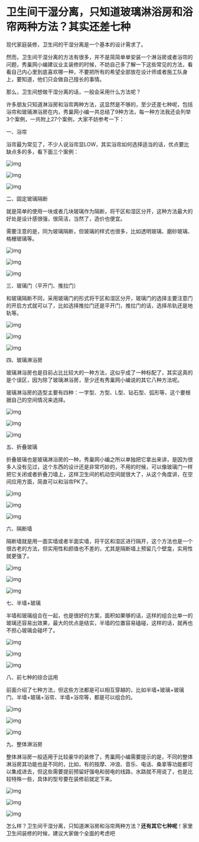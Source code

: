 

# 卫生间干湿分离，只知道玻璃淋浴房和浴帘两种方法？其实还差七种

现代家庭装修，卫生间的干湿分离是一个基本的设计需求了。

然而，卫生间干湿分离的方法有很多，并不是简简单单安装一个淋浴房或者浴帘的问题，秀巢网小编建议业主装修的时候，不妨自己多了解一下这些常见的方法，看看自己内心里到底喜欢哪一种，不要把所有的希望全部放在设计师或者施工队身上，要知道，他们只会做自己擅长的事情。

那么，卫生间想做干湿分离的话，一般会采用什么方法呢？

许多朋友只知道淋浴房和浴帘两种方法，这显然是不够的，至少还差七种呢，包括浴帘和玻璃淋浴房在内，秀巢网小编一共总结了9种方法，每一种方法我还会列举3个案例，一共附上27个案例，大家不妨参考一下：

一、浴帘

浴帘最为常见了，不少人说浴帘显LOW，其实浴帘如何选择适当的话，优点要比缺点多的多，看下面三个案例：

![img](https://ws2.sinaimg.cn/large/006tNbRwly1fylheowq32j30go0fqdhc.jpg)

![img](https://ws1.sinaimg.cn/large/006tNbRwly1fylhf0y7bkj30go0oz75y.jpg)

![img](https://ws2.sinaimg.cn/large/006tNbRwly1fylhf1tm3wj30go0mm401.jpg)

二、固定玻璃隔断

就是简单的使用一块或者几块玻璃作为隔断，将干区和湿区分开，这种方法最大的好处是设计感很强，很简洁，当然了，造价也便宜。

需要注意的是，同为玻璃隔断，但玻璃的样式也很多，比如透明玻璃、磨砂玻璃、格栅玻璃等。

![img](https://ws1.sinaimg.cn/large/006tNbRwly1fylhevcmm2j30go0p0js7.jpg)

![img](https://ws2.sinaimg.cn/large/006tNbRwly1fylheyp9izj30go0nzmyb.jpg)

![img](https://ws1.sinaimg.cn/large/006tNbRwly1fylherp56sj30hs0mwtb7.jpg)

三、玻璃门（平开门、推拉门）

和玻璃隔断不同，采用玻璃门的形式将干区和湿区分开，玻璃门的选择主要注意门的开启方式就可以了，比如选择推拉门还是平开门，推拉门的话，选择吊轨还是地轨等。

![img](https://ws4.sinaimg.cn/large/006tNbRwly1fylhewb8iej30go0k4gn1.jpg)

![img](https://ws2.sinaimg.cn/large/006tNbRwly1fylhf02udcj30go0lrjsn.jpg)

![img](https://ws1.sinaimg.cn/large/006tNbRwly1fylheqte8cj30hs0hjwfy.jpg)

四、玻璃淋浴房

玻璃淋浴房也是目前占比比较大的一种方法，这似乎成了一种标配了，其实这真的是个误区，因为除了玻璃淋浴房，至少还有秀巢网小编说的其它八种方法呢。

玻璃淋浴房的造型主要有四种：一字型、方型、L型、钻石型、弧形等，这个要根据自己的空间情况来选择。

![img](https://ws1.sinaimg.cn/large/006tNbRwly1fylhez7b8yj30go0lq75l.jpg)

![img](https://ws2.sinaimg.cn/large/006tNbRwly1fylheoqloij30go0rc0vr.jpg)

![img](https://ws2.sinaimg.cn/large/006tNbRwly1fylhey5dc3j30go0p0dgs.jpg)

五、折叠玻璃

折叠玻璃也是玻璃淋浴房的一种，秀巢网小编之所以单独把它拿出来讲，是因为很多人没有见过，这个东西的设计还是非常巧妙的，不用的时候，可以像玻璃门一样把它关闭或者折叠刀墙上，这样卫生间的机动空间就很大了，从这个角度讲，在空间应用方面，简直可以和浴帘PK了。

![img](https://ws1.sinaimg.cn/large/006tNbRwly1fylhesgs1ej30hs0npgmk.jpg)

![img](https://ws1.sinaimg.cn/large/006tNbRwly1fylheszo3vj30go0nlmzs.jpg)

![img](https://ws4.sinaimg.cn/large/006tNbRwly1fylherzfwjj30go0lo0tf.jpg)

六、隔断墙

隔断墙就是用一面实墙或者半面实墙，将干区和湿区进行隔开，这个方法也是一个很古老的方法，但实用性和颜值也不差的，尤其是隔断墙上预留几个壁龛，实用性就更强了。

![img](https://ws1.sinaimg.cn/large/006tNbRwly1fylhexfmxyj30go0m8q5c.jpg)

![img](https://ws1.sinaimg.cn/large/006tNbRwly1fylhevrmbaj30go0int9r.jpg)

![img](https://ws1.sinaimg.cn/large/006tNbRwly1fylhep4h1ej30go0rc0vr.jpg)

七、半墙+玻璃

半墙和玻璃组合在一起，也是很好的方案，面积如果够的话，这样的组合比单一的玻璃还容易出效果，最大的优点是结实，半墙的位置容易磕碰，这样的话，就再也不担心玻璃会碰坏了。

![img](https://ws4.sinaimg.cn/large/006tNbRwly1fylhf0jvfhj30go0oytac.jpg)

![img](https://ws2.sinaimg.cn/large/006tNbRwly1fylhetct46j30hs0btgme.jpg)

![img](https://ws4.sinaimg.cn/large/006tNbRwly1fylheq5vjbj30go0moab9.jpg)

八、前七种的综合运用

前面介绍了七种方法，但这些方法都是可以相互穿越的，比如半墙+玻璃+玻璃门、半墙+玻璃+浴帘、半墙+浴帘等，都是可以组合的。

![img](https://ws4.sinaimg.cn/large/006tNbRwly1fylhf1bzwbj30go0oi75r.jpg)

![img](https://ws1.sinaimg.cn/large/006tNbRwly1fylhepikpnj30hs0sygou.jpg)

![img](http://5b0988e595225.cdn.sohucs.com/images/20171119/2e3bf6005e8e4442b0f47bb25acda621)

九、整体淋浴房

整体淋浴房一般适用于比较豪华的装修了，秀巢网小编需要提示的是，不同的整体淋浴房其功能也是不同的，比如，有的按摩、冲浪、音乐、电话、桑拿等功能都可以集成进去，但这些需要提前预留好强电和弱电的线路，水路就不用说了，也是比较特殊一些，具体的型号要在装修前就定下来。

![img](https://ws4.sinaimg.cn/large/006tNbRwly1fylhev0o2fj30go0oxdhi.jpg)

![img](https://ws2.sinaimg.cn/large/006tNbRwly1fylhetv5d5j30hs0iq756.jpg)

![img](https://ws2.sinaimg.cn/large/006tNbRwly1fylheufgkjj30hs0dk0ts.jpg)

怎么样？卫生间干湿分离，只知道淋浴房和浴帘两种方法？**还有其它七种呢**！家里卫生间装修的时候，建议大家做个全面的考虑吧